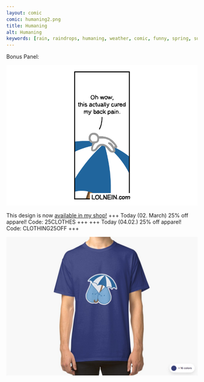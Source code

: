 ```yaml
---
layout: comic
comic: humaning2.png
title: Humaning
alt: Humaning
keywords: [rain, raindrops, humaning, weather, comic, funny, spring, summer, umbrella]
---
```


Bonus Panel:

![Humaning Bonus Panel](/images/humaning_bonus.png)


This design is now [available in my shop!](https://lolnein.redbubble.com) +++ Today (02. March) 25% off apparel! Code: 25CLOTHES +++ +++ Today (04.02.) 25% off apparel! Code: CLOTHING25OFF +++

[![Raindrops Shirt](/images/raindrops_shirt.png)](https://lolnein.redbubble.com)
